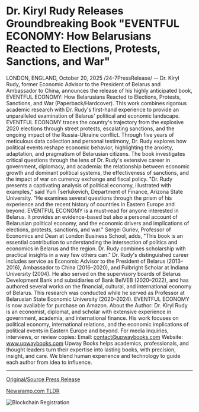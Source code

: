 # Dr. Kiryl Rudy Releases Groundbreaking Book "EVENTFUL ECONOMY: How Belarusians Reacted to Elections, Protests, Sanctions, and War"

LONDON, ENGLAND, October 20, 2025 /24-7PressRelease/ -- Dr. Kiryl Rudy, former Economic Advisor to the President of Belarus and Ambassador to China, announces the release of his highly anticipated book, EVENTFUL ECONOMY: How Belarusians Reacted to Elections, Protests, Sanctions, and War (Paperback/Hardcover). This work combines rigorous academic research with Dr. Rudy's first-hand experience to provide an unparalleled examination of Belarus' political and economic landscape.  EVENTFUL ECONOMY traces the country's trajectory from the explosive 2020 elections through street protests, escalating sanctions, and the ongoing impact of the Russia-Ukraine conflict. Through five years of meticulous data collection and personal testimony, Dr. Rudy explores how political events reshape economic behavior, highlighting the anxiety, adaptation, and pragmatism of Belarusian citizens.  The book investigates critical questions through the lens of Dr. Rudy's extensive career in government, diplomacy, and academia: the relationship between economic growth and dominant political systems, the effectiveness of sanctions, and the impact of war on currency exchange and fiscal policy.  "Dr. Rudy presents a captivating analysis of political economy, illustrated with examples," said Yuri Tserlukevich, Department of Finance, Arizona State University. "He examines several questions through the prism of his experience and the recent history of countries in Eastern Europe and beyond. EVENTFUL ECONOMY is a must-read for anyone interested in Belarus. It provides an evidence-based but also a personal account of Belarusian political economy, and the economic drivers and implications of elections, protests, sanctions, and war."  Sergei Guriev, Professor of Economics and Dean at London Business School, adds, "This book is an essential contribution to understanding the intersection of politics and economics in Belarus and the region. Dr. Rudy combines scholarship with practical insights in a way few others can."  Dr. Rudy's distinguished career includes service as Economic Advisor to the President of Belarus (2013–2016), Ambassador to China (2016–2020), and Fulbright Scholar at Indiana University (2004). He also served on the supervisory boards of Belarus Development Bank and subsidiaries of Bank BelVEB (2020–2022), and has authored several works on the financial, cultural, and international economy of Belarus. This research was conducted while he served as Professor at Belarusian State Economic University (2020–2024).  EVENTFUL ECONOMY is now available for purchase on Amazon.  About the Author: Dr. Kiryl Rudy is an economist, diplomat, and scholar with extensive experience in government, academia, and international finance. His work focuses on political economy, international relations, and the economic implications of political events in Eastern Europe and beyond.  For media inquiries, interviews, or review copies:  Email: contact@upwaybooks.com Website: www.upwaybooks.com  Upway Books helps academics, professionals, and thought leaders turn their expertise into lasting books, with precision, insight, and care. We blend human experience and technology to guide each author from idea to influence. 

---

[Original/Source Press Release](https://www.24-7pressrelease.com/press-release/527797/dr-kiryl-rudy-releases-groundbreaking-book-eventful-economy-how-belarusians-reacted-to-elections-protests-sanctions-and-war)
                    

[Newsramp.com TLDR](https://newsramp.com/curated-news/former-belarus-official-reveals-economic-impact-of-protests-sanctions-war/969cf4c3d56ebc6105a10ad6c78d6106) 

 

 



![Blockchain Registration](https://cdn.newsramp.app/24-7PressRelease/qrcode/2510/20/numbAYAA.webp)